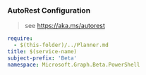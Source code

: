 ### AutoRest Configuration

> see https://aka.ms/autorest

``` yaml
require:
  - $(this-folder)/../Planner.md
title: $(service-name)
subject-prefix: 'Beta'
namespace: Microsoft.Graph.Beta.PowerShell
```
